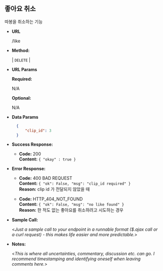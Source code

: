 **좋아요 취소**
----
  따봉을 취소하는 기능 

* **URL**

  /like

* **Method:**
  
  | `DELETE` |
  
*  **URL Params**

   **Required:**
 
   N/A

   **Optional:**
 
   N/A

* **Data Params**
    
    ```json
      {
          "clip_id": 3
      }
    ```

* **Success Response:**
  
  * **Code:** 200 <br />
    **Content:** `{ "okay" : true }`
 
* **Error Response:**

  * **Code:** 400 BAD REQUEST <br />
    **Content:** `{ "ok": False, "msg": "clip_id required" }` <br />
    **Reason:** clip id 가 전달되지 않았을 때
    
  * **Code:** HTTP_404_NOT_FOUND <br />
    **Content:** `{ "ok": False, "msg": "no like found" }` <br />
    **Reason:** 한 적도 없는 좋아요를 취소하려고 시도하는 경우

* **Sample Call:**

  <_Just a sample call to your endpoint in a runnable format ($.ajax call or a curl request) - this makes life easier and more predictable._> 

* **Notes:**

  <_This is where all uncertainties, commentary, discussion etc. can go. I recommend timestamping and identifying oneself when leaving comments here._> 
